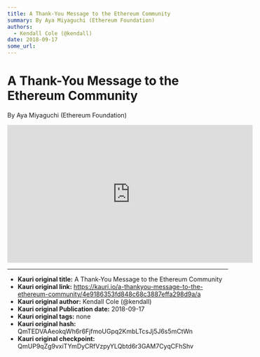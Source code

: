 ```yaml
---
title: A Thank-You Message to the Ethereum Community
summary: By Aya Miyaguchi (Ethereum Foundation)
authors:
  - Kendall Cole (@kendall)
date: 2018-09-17
some_url: 
---
```


# A Thank-You Message to the Ethereum Community


By Aya Miyaguchi (Ethereum Foundation)

<div align="center"><iframe width="560" height="315" src="https://drive.google.com/file/d/1WQDft3of24bKdrK0VpAkB3orbnayQnOj/preview" frameborder="0" allow="encrypted-media" allowfullscreen></iframe></div>


---

- **Kauri original title:** A Thank-You Message to the Ethereum Community
- **Kauri original link:** https://kauri.io/a-thankyou-message-to-the-ethereum-community/4e9186353fd848c68c3887effa298d9a/a
- **Kauri original author:** Kendall Cole (@kendall)
- **Kauri original Publication date:** 2018-09-17
- **Kauri original tags:** none
- **Kauri original hash:** QmTEDVAAeokqWh6r6FjfmoUGpq2KmbLTcsJj5J6s5mCtWn
- **Kauri original checkpoint:** QmUP9qZg9vxiTYmDyCRfVzpyYLQbtd6r3GAM7CyqCFhShv



